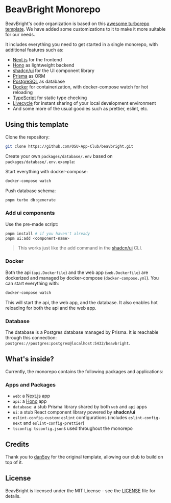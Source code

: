 # BeavBright Monorepo

BeavBright's code organization is based on this [awesome turborepo template](https://github.com/dan5py/turborepo-shadcn-ui). We have added some customizations to it to make it more suitable for our needs.

It includes everything you need to get started in a single monorepo, with additional features such as:

- [Next.js](https://nextjs.org/) for the frontend
- [Hono](https://hono.dev/) as lightweight backend
- [shadcn/ui](https://ui.shadcn.com/) for the UI component library
- [Prisma](https://www.prisma.io/) as ORM
- [PostgreSQL](https://www.postgresql.org/) as database
- [Docker](https://www.docker.com/) for containerization, with docker-compose watch for hot reloading
- [TypeScript](https://www.typescriptlang.org/) for static type checking
- [Livecycle](http://livecycle.io/) for instant sharing of your local development environment
- And some more of the usual goodies such as prettier, eslint, etc.

## Using this template

Clone the repository:

```sh
git clone https://github.com/OSU-App-Club/beavbright.git
```

Create your own `packages/database/.env` based on `packages/database/.env.example`:

Start everything with docker-compose:

```sh
docker-compose watch
```

Push database schema:

```sh
pnpm turbo db:generate
```

### Add ui components

Use the pre-made script:

```sh
pnpm install # if you haven't already
pnpm ui:add <component-name>
```

> This works just like the add command in the [shadcn/ui](https://ui.shadcn.com/docs/cli) CLI.

### Docker

Both the api (`api.Dockerfile`) and the web app (`web.Dockerfile`) are dockerized and managed by docker-compose (`docker-compose.yml`). You can start everything with:

```sh
docker-compose watch
```

This will start the api, the web app, and the database. It also enables hot reloading for both the api and the web app.

### Database

The database is a Postgres database managed by Prisma. It is reachable through this connection: `postgres://postgres:postgres@localhost:5432/beavbright`.

## What's inside?

Currently, the monorepo contains the following packages and applications:

### Apps and Packages

- `web`: a [Next.js](https://nextjs.org/) app
- `api`: a [Hono](https://hono.dev/) app
- `database`: a stub Prisma library shared by both `web` and `api` apps
- `ui`: a stub React component library powered by **shadcn/ui**
- `eslint-config-custom`: `eslint` configurations (includes `eslint-config-next` and `eslint-config-prettier`)
- `tsconfig`: `tsconfig.json`s used throughout the monorepo

## Credits

Thank you to [dan5py](https://github.com/dan5py/turborepo-shadcn-ui) for the original template, allowing our club to build on top of it.

## License

BeavBright is licensed under the MIT License - see the [LICENSE](LICENSE) file for details.
